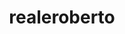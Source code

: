 ---
title: realeroberto
github: https://github.com/realeroberto
mode: dark
transition: 3s
archetype:
- Descriptive
---